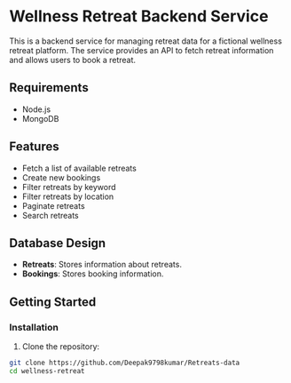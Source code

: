 # Wellness Retreat Backend Service

This is a backend service for managing retreat data for a fictional wellness retreat platform. The service provides an API to fetch retreat information and allows users to book a retreat. 

## Requirements

- Node.js
- MongoDB

## Features

- Fetch a list of available retreats
- Create new bookings
- Filter retreats by keyword
- Filter retreats by location
- Paginate retreats
- Search retreats

## Database Design

- **Retreats**: Stores information about retreats.
- **Bookings**: Stores booking information.

## Getting Started

### Installation

1. Clone the repository:

```bash
git clone https://github.com/Deepak9798kumar/Retreats-data
cd wellness-retreat

